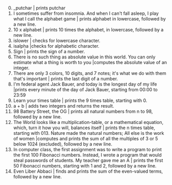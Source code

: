 0. _putchar | prints putchar
1. I sometimes suffer from insomnia. And when I can't fall asleep, I play what I call the alphabet game | prints alphabet  in lowercase, followed by a new line.
2. 10 x alphabet | prints 10 times the alphabet, in lowercase, followed by a new line.
3. islower | checks for lowercase character.
4. isalpha |checks for alphabetic character.
5. Sign | prints the sign of a number.
6. There is no such thing as absolute value in this world. You can only estimate what a thing is worth to you |computes the absolute value of an integer.
7. There are only 3 colors, 10 digits, and 7 notes; it's what we do with them that's important | prints the last digit of a number.
8. I'm federal agent Jack Bauer, and today is the longest day of my life |prints every minute of the day of Jack Bauer, starting from 00:00 to 23:59
9. Learn your times table | prints the 9 times table, starting with 0.
10. a + b | adds two integers and returns the result.
11. 98 Battery Street, the OG | prints all natural numbers from n to 98, followed by a new line.
12. The World looks like a multiplication-table, or a mathematical equation, which, turn it how you will, balances itself | prints the n times table, starting with 013. Nature made the natural numbers; All else is the work of women |computes and prints the sum of all the multiples of 3 or 5 below 1024 (excluded), followed by a new line.
14. In computer class, the first assignment was to write a program to print the first 100 Fibonacci numbers. Instead, I wrote a program that would steal passwords of students. My teacher gave me an A | prints the first 50 Fibonacci numbers, starting with 1 and 2, followed by a new line.
15. Even Liber Abbaci | finds and prints the sum of the even-valued terms, followed by a new line.
